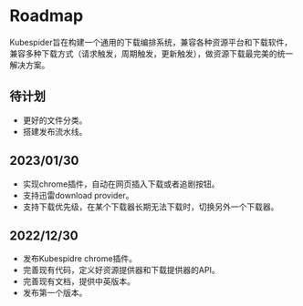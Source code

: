 # Roadmap
Kubespider旨在构建一个通用的下载编排系统，兼容各种资源平台和下载软件，兼容多种下载方式（请求触发，周期触发，更新触发），做资源下载最完美的统一解决方案。

## 待计划
* 更好的文件分类。
* 搭建发布流水线。

## 2023/01/30
* 实现chrome插件，自动在网页插入下载或者追剧按钮。
* 支持迅雷download provider。
* 支持下载优先级，在某个下载器长期无法下载时，切换另外一个下载器。

## 2022/12/30
* 发布Kubespidre chrome插件。
* 完善现有代码，定义好资源提供器和下载提供器的API。
* 完善现有文档，提供中英版本。
* 发布第一个版本。